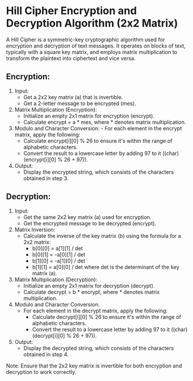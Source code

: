 # Hill Cipher Encryption and Decryption Algorithm (2x2 Matrix)
A Hill Cipher is a symmetric-key cryptographic algorithm used for encryption and decryption of text messages. It operates on blocks of text, typically with a square key matrix, and employs matrix multiplication to transform the plaintext into ciphertext and vice versa. 

## Encryption:
  1) Input:
     - Get a 2x2 key matrix (a) that is invertible.
     - Get a 2-letter message to be encrypted (mes).
  2) Matrix Multiplication (Encryption):
     - Initialize an empty 2x1 matrix for encryption (encrypt).
     - Calculate encrypt = a * mes, where * denotes matrix multiplication.
  3) Modulo and Character Conversion:
    - For each element in the encrypt matrix, apply the following:
       - Calculate encrypt[i][0] % 26 to ensure it's within the range of alphabetic characters.
       - Convert the result to a lowercase letter by adding 97 to it ((char)(encrypt[i][0] % 26 + 97)).
  4) Output:
     - Display the encrypted string, which consists of the characters obtained in step 3.

## Decryption:
  1) Input:
     - Get the same 2x2 key matrix (a) used for encryption.
     - Get the encrypted message to be decrypted (encrypt).
  2) Matrix Inversion:
     - Calculate the inverse of the key matrix (b) using the formula for a 2x2 matrix:
       - b[0][0] = a[1][1] / det
       - b[0][1] = -a[0][1] / det
       - b[1][0] = -a[1][0] / det
       - b[1][1] = a[0][0] / det
         where det is the determinant of the key matrix (a).
  3) Matrix Multiplication (Decryption):
     - Initialize an empty 2x1 matrix for decryption (decrypt).
     - Calculate decrypt = b * encrypt, where * denotes matrix multiplication.
  4) Modulo and Character Conversion:
     - For each element in the decrypt matrix, apply the following:
       - Calculate decrypt[i][0] % 26 to ensure it's within the range of alphabetic characters.
       - Convert the result to a lowercase letter by adding 97 to it ((char)(decrypt[i][0] % 26 + 97)).
  5) Output:
     - Display the decrypted string, which consists of the characters obtained in step 4.

Note: Ensure that the 2x2 key matrix is invertible for both encryption and decryption to work correctly.
